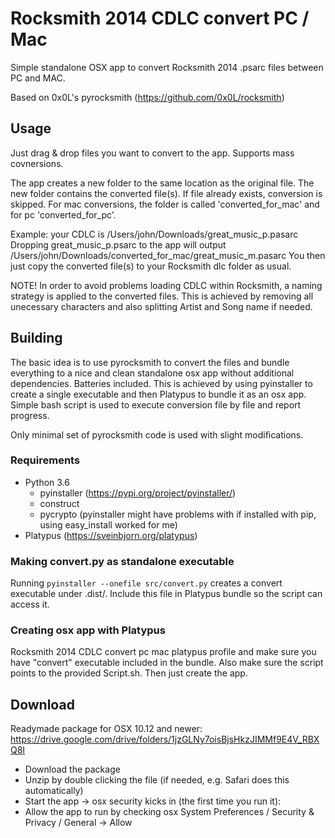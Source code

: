 # Rocksmith 2014 CDLC convert PC / Mac #
Simple standalone OSX app to convert Rocksmith 2014 .psarc files between PC and MAC.

Based on 0x0L's pyrocksmith (https://github.com/0x0L/rocksmith)

## Usage ##
Just drag & drop files you want to convert to the app. Supports mass covnersions.

The app creates a new folder to the same location as the original file. The new folder
contains the converted file(s). If file already exists, conversion is skipped.
For mac conversions, the folder is called 'converted_for_mac' and for pc 'converted_for_pc'.

Example: your CDLC is /Users/john/Downloads/great_music_p.pasarc
Dropping great_music_p.psarc to the app will output
/Users/john/Downloads/converted_for_mac/great_music_m.pasarc
You then just copy the converted file(s) to your Rocksmith dlc folder as usual.

NOTE! In order to avoid problems loading CDLC within Rocksmith, a naming
strategy is applied to the converted files. This is achieved by 
removing all unecessary characters and also splitting Artist and Song name
if needed.

## Building ##
The basic idea is to use pyrocksmith to convert the files and
bundle everything to a nice and clean standalone osx app without additional
dependencies. Batteries included. This is achieved
by using pyinstaller to create a single executable and then Platypus to 
bundle it as an osx app. Simple bash script is used to execute conversion file by file
and report progress.

Only minimal set of pyrocksmith code is used with slight modifications.

### Requirements ###
* Python 3.6
   * pyinstaller (https://pypi.org/project/pyinstaller/)
   * construct
   * pycrypto (pyinstaller might have problems with if installed with pip, using easy_install worked for me)
* Platypus (https://sveinbjorn.org/platypus)

### Making convert.py as standalone executable ###
Running `pyinstaller --onefile src/convert.py` creates a convert executable under .dist/.
Include this file in Platypus bundle so the script can access it.

### Creating osx app with Platypus ###
Rocksmith 2014 CDLC convert pc mac platypus profile and make sure you have "convert" executable included in the bundle. Also make sure the script points to the provided Script.sh. Then just create the app.

## Download ##
Readymade package for OSX 10.12 and newer: https://drive.google.com/drive/folders/1jzGLNy7oisBjsHkzJIMMf9E4V_RBXQ8I

* Download the package
* Unzip by double clicking the file (if needed, e.g. Safari does this automatically)
* Start the app -> osx security kicks in (the first time you run it):
* Allow the app to run by checking osx System Preferences / Security & Privacy / General -> Allow

